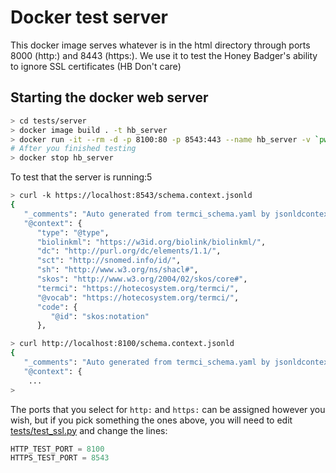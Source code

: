 # Docker test server
This docker image serves whatever is in the html directory through ports 8000 (http:) and 8443 (https:).  We use
it to test the Honey Badger's ability to ignore SSL certificates (HB Don't care)

## Starting the docker web server
```bash
> cd tests/server
> docker image build . -t hb_server
> docker run -it --rm -d -p 8100:80 -p 8543:443 --name hb_server -v `pwd`/html/:/usr/share/nginx/html hb_server 
# After you finished testing
> docker stop hb_server
```
To test that the server is running:5
```bash
> curl -k https://localhost:8543/schema.context.jsonld
{
   "_comments": "Auto generated from termci_schema.yaml by jsonldcontextgen.py version: 0.1.1\nGeneration date: 2021-02-12 11:24\nSchema: termci_schema\n\nid: https://w3id.org/termci_schema\ndescription: Terminology Code Index model\nlicense: https://creativecommons.org/publicdomain/zero/1.0/\n",
   "@context": {
      "type": "@type",
      "biolinkml": "https://w3id.org/biolink/biolinkml/",
      "dc": "http://purl.org/dc/elements/1.1/",
      "sct": "http://snomed.info/id/",
      "sh": "http://www.w3.org/ns/shacl#",
      "skos": "http://www.w3.org/2004/02/skos/core#",
      "termci": "https://hotecosystem.org/termci/",
      "@vocab": "https://hotecosystem.org/termci/",
      "code": {
         "@id": "skos:notation"
      },

> curl http://localhost:8100/schema.context.jsonld
{
   "_comments": "Auto generated from termci_schema.yaml by jsonldcontextgen.py version: 0.1.1\nGeneration date: 2021-02-12 11:24\nSchema: termci_schema\n\nid: https://w3id.org/termci_schema\ndescription: Terminology Code Index model\nlicense: https://creativecommons.org/publicdomain/zero/1.0/\n",
   "@context": {
    ...
>
```
The ports that you select for `http:` and `https:` can be assigned however you wish, but if you pick something the
ones above, you will need to edit [tests/test_ssl.py]() and change the lines:

```python
HTTP_TEST_PORT = 8100
HTTPS_TEST_PORT = 8543
```

